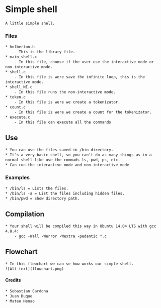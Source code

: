 # Simple shell
	A little simple shell.
### Files
	* holberton.h
		- This is the library file.
	* main_shell.c
		- In this file, choose if the user use the interactive mode or non-interactive mode.
	* shell.c
		- In this file is were save the infinite loop, this is the interactive mode.
	* shell_NI.c
		- In this file runs the non-interactive mode.
	* token.c
		- In this file is were we create a tokenizator.
	* count.c
		- In this file is were we create a count for the tokenizator.
	* execute.c
		- In this file can execute all the commands
## Use
	* You can use the files saved in /bin directory.
	* It's a very basic shell, so you can't do as many things as in a normal shell like use the commads ls, pwd, ps, etc.
	* Can run the interactive mode and non-interactive mode
### Examples
	* /bin/ls = Lists the files.
	* /bin/ls -a = List the files including hidden files.
	* /bin/pwd = Show directory path.
## Compilation
	* Your shell will be compiled this way in Ubuntu 14.04 LTS with gcc 4.8.4:
		- gcc -Wall -Werror -Wextra -pedantic *.c
## Flowchart
	* In this flowchart we can se how works our simple shell.
	![Alt text](flowchart.png)
#### Credits
	* Sebastian Cardona
	* Juan Duque
	* Mateo Henao